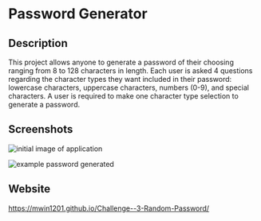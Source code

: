 # Password Generator

## Description
This project allows anyone to generate a password of their choosing ranging from 8 to 128 characters in length.
Each user is asked 4 questions regarding the character types they want included in their password:
lowercase characters, uppercase characters, numbers (0-9), and special characters. A user is required to 
make one character type selection to generate a password.

## Screenshots
![initial image of application](https://user-images.githubusercontent.com/90287696/139107828-b696ccef-45c5-4922-a9fb-444711825e27.png)

![example password generated](https://user-images.githubusercontent.com/90287696/139107986-25e4d5a6-c248-4394-9db7-5468d86f0b2e.png)

## Website
https://mwin1201.github.io/Challenge--3-Random-Password/